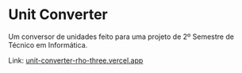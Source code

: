 # Unit Converter
Um conversor de unidades feito para uma projeto de 2º Semestre de Técnico em Informática.

Link: [unit-converter-rho-three.vercel.app](https://unit-converter-rho-three.vercel.app/)
